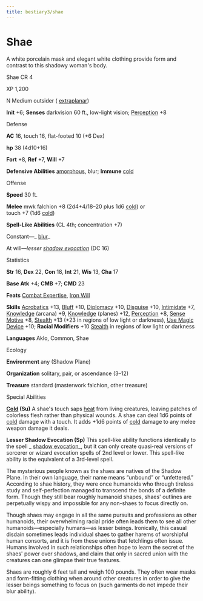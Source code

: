 ```yaml
---
title: bestiary3/shae
---
```

# Shae

A white porcelain mask and elegant white clothing provide form and contrast to this shadowy woman's body.

Shae CR 4

XP 1,200

N Medium outsider ( [extraplanar](monsters/creatureTypes#_extraplanar-subtype))

**Init** +6; **Senses** darkvision 60 ft., low-light vision; [Perception](skills/perception#_perception) +8

Defense

**AC** 16, touch 16, flat-footed 10 (+6 Dex)

**hp** 38 (4d10+16)

**Fort** +8, **Ref** +7, **Will** +7

**Defensive Abilities** [amorphous](monsters/universalMonsterRules#_amorphous), blur; **Immune** [cold](monsters/creatureTypes#_cold-subtype)

Offense

**Speed** 30 ft.

**Melee** mwk falchion +8 (2d4+4/18–20 plus 1d6 [cold](monsters/creatureTypes#_cold-subtype)) or   
touch +7 (1d6 [cold](monsters/creatureTypes#_cold-subtype))

**Spell-Like Abilities** (CL 4th; concentration +7)

Constant—_ [blur](spells/blur#_blur)_

At will—_lesser [shadow evocation](spells/shadowEvocation#_shadow-evocation)_ (DC 16)

Statistics

**Str** 16, **Dex** 22, **Con** 18, **Int** 21, **Wis** 13, **Cha** 17

**Base Atk** +4; **CMB** +7; **CMD** 23

**Feats** [Combat Expertise](feats#_combat-expertise), [Iron Will](feats#_iron-will)

**Skills** [Acrobatics](skills/acrobatics#_acrobatics) +13, [Bluff](skills/bluff#_bluff) +10, [Diplomacy](skills/diplomacy#_diplomacy) +10, [Disguise](skills/disguise#_disguise) +10, [Intimidate](skills/intimidate#_intimidate) +7, [Knowledge](skills/knowledge#_knowledge) (arcana) +9, [Knowledge](skills/knowledge#_knowledge) (planes) +12, [Perception](skills/perception#_perception) +8, [Sense Motive](skills/senseMotive#_sense-motive) +8, [Stealth](skills/stealth#_stealth) +13 (+23 in regions of low light or darkness), [Use Magic Device](skills/useMagicDevice#_use-magic-device) +10; **Racial Modifiers** +10 [Stealth](skills/stealth#_stealth) in regions of low light or darkness

**Languages** Aklo, Common, Shae

Ecology

**Environment** any (Shadow Plane)

**Organization** solitary, pair, or ascendance (3–12)

**Treasure** standard (masterwork falchion, other treasure)

Special Abilities

**[Cold](monsters/creatureTypes#_cold-subtype) (Su)** A shae's touch saps [heat](monsters/universalMonsterRules#_heat) from living creatures, leaving patches of colorless flesh rather than physical wounds. A shae can deal 1d6 points of [cold](monsters/creatureTypes#_cold-subtype) damage with a touch. It adds +1d6 points of [cold](monsters/creatureTypes#_cold-subtype) damage to any melee weapon damage it deals.

**Lesser Shadow Evocation (Sp)** This spell-like ability functions identically to the spell _ [shadow evocation](spells/shadowEvocation#_shadow-evocation)_, but it can only create quasi-real versions of sorcerer or wizard evocation spells of 2nd level or lower. This spell-like ability is the equivalent of a 3rd-level spell.

The mysterious people known as the shaes are natives of the Shadow Plane. In their own language, their name means “unbound” or “unfettered.” According to shae history, they were once humanoids who through tireless study and self-perfection managed to transcend the bonds of a definite form. Though they still bear roughly humanoid shapes, shaes' outlines are perpetually wispy and impossible for any non-shaes to focus directly on.

Though shaes may engage in all the same pursuits and professions as other humanoids, their overwhelming racial pride often leads them to see all other humanoids—especially humans—as lesser beings. Ironically, this casual disdain sometimes leads individual shaes to gather harems of worshipful human consorts, and it is from these unions that fetchlings often issue. Humans involved in such relationships often hope to learn the secret of the shaes' power over shadows, and claim that only in sacred union with the creatures can one glimpse their true features.

Shaes are roughly 6 feet tall and weigh 100 pounds. They often wear masks and form-fitting clothing when around other creatures in order to give the lesser beings something to focus on (such garments do not impede their blur ability).


